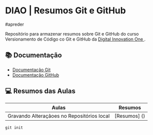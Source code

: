 
# DIAO | Resumos Git e GitHub
#apreder

Repositório para armazenar resumos sobre Git e GitHub
do curso Versionamento de Código co Git e GitHub da 
[Digital Innovation One ](https://web.dio.me/pricing?source=nav-pro&utm_source=platform&utm_medium=nav-pro&utm_campaign=po-direct-sales&utm_content=).
## 📚 Documentação 
- [Documentação Git]()
- [Documentação GitHub]()
## 💻 Resumos das Aulas
|Aulas | Resumos |
|------|---------|
| Gravando Alteraçãoes no Repositórios local | [Resumos] ()|

```
git init
```
